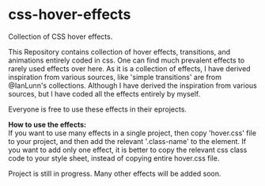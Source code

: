 # css-hover-effects
Collection of CSS hover effects.


This Repository contains collection of hover effects, transitions, and animations entirely coded in css.
One can find much prevalent effects to rarely used effects over here. As it is a collection of effects,
I have derived inspiration from various sources, like 'simple transitions' are from @IanLunn's collections.
Although I have derived the inspiration from various sources, but I have coded all the effects entirely by myself.

Everyone is free to use these effects in their eprojects.

<b>How to use the effects:</b><br/>
If you want to use many effects in a single project, then copy 'hover.css' file to your project, and then add the relevant '.class-name' to the element. If you want to add only one effect, it is better to copy the relevant css class code to your style sheet, instead of copying entire hover.css file.<br />

Project is still in progress. Many other effects will be added soon.
